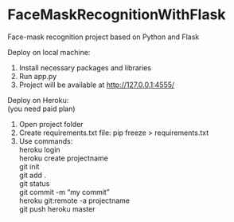 # FaceMaskRecognitionWithFlask
Face-mask recognition project based on Python and Flask

Deploy on local machine:  
1. Install necessary packages and libraries  
2. Run app.py  
3. Project will be available at http://127.0.0.1:4555/  

Deploy on Heroku:  
(you need paid plan)  
1. Open project folder  
2. Create requirements.txt file: pip freeze > requirements.txt  
3. Use commands:  
  heroku login  
  heroku create projectname  
  git init  
  git add .  
  git status  
  git commit -m “my commit”  
  heroku git:remote -a projectname  
  git push heroku master  

